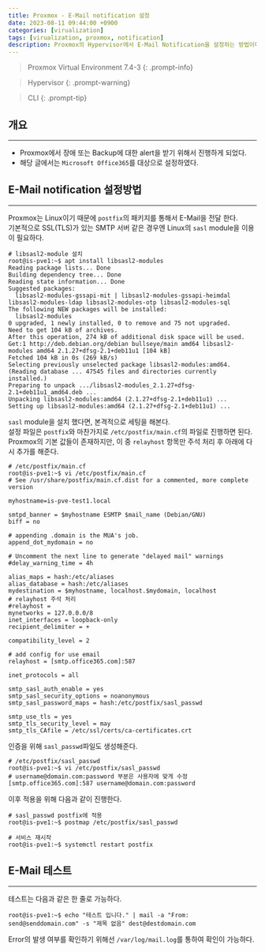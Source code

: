 ```yaml
---
title: Proxmox - E-Mail notification 설정
date: 2023-08-11 09:44:00 +0900
categories: [virualization]
tags: [virualization, proxmox, notification]
description: Proxmox의 Hypervisor에서 E-Mail Notification을 설정하는 방법이다.
---
```


>Proxmox Virtual Environment 7.4-3
{: .prompt-info}

>Hypervisor
{: .prompt-warning}

>CLI
{: .prompt-tip}

## 개요
---

* Proxmox에서 장애 또는 Backup에 대한 alert을 받기 위해서 진행하게 되었다.
* 해당 글에서는 `Microsoft Office365`를 대상으로 설정하였다.

## E-Mail notification 설정방법
---

Proxmox는 Linux이기 때문에 `postfix`의 패키지를 통해서 E-Mail을 전달 한다.  
기본적으로 SSL(TLS)가 있는 SMTP 서버 같은 경우엔 Linux의 `sasl` module을 이용이 필요하다.

```shell
# libsasl2-module 설치
root@is-pve1:~$ apt install libsasl2-modules
Reading package lists... Done
Building dependency tree... Done
Reading state information... Done
Suggested packages:
  libsasl2-modules-gssapi-mit | libsasl2-modules-gssapi-heimdal libsasl2-modules-ldap libsasl2-modules-otp libsasl2-modules-sql
The following NEW packages will be installed:
  libsasl2-modules
0 upgraded, 1 newly installed, 0 to remove and 75 not upgraded.
Need to get 104 kB of archives.
After this operation, 274 kB of additional disk space will be used.
Get:1 http://deb.debian.org/debian bullseye/main amd64 libsasl2-modules amd64 2.1.27+dfsg-2.1+deb11u1 [104 kB]
Fetched 104 kB in 0s (269 kB/s)
Selecting previously unselected package libsasl2-modules:amd64.
(Reading database ... 47545 files and directories currently installed.)
Preparing to unpack .../libsasl2-modules_2.1.27+dfsg-2.1+deb11u1_amd64.deb ...
Unpacking libsasl2-modules:amd64 (2.1.27+dfsg-2.1+deb11u1) ...
Setting up libsasl2-modules:amd64 (2.1.27+dfsg-2.1+deb11u1) ...
```

`sasl` module을 설치 했다면, 본격적으로 세팅을 해본다.  
설정 파일은 `postfix`와 마찬가지로 `/etc/postfix/main.cf`의 파일로 진행하면 된다.  
Proxmox의 기본 값들이 존재하지만, 이 중 `relayhost` 항목만 주석 처리 후 아래에 다시 추가를 해준다.

```shell
# /etc/postfix/main.cf
root@is-pve1:~$ vi /etc/postfix/main.cf
# See /usr/share/postfix/main.cf.dist for a commented, more complete version

myhostname=is-pve-test1.local

smtpd_banner = $myhostname ESMTP $mail_name (Debian/GNU)
biff = no

# appending .domain is the MUA's job.
append_dot_mydomain = no

# Uncomment the next line to generate "delayed mail" warnings
#delay_warning_time = 4h

alias_maps = hash:/etc/aliases
alias_database = hash:/etc/aliases
mydestination = $myhostname, localhost.$mydomain, localhost
# relayhost 주석 처리
#relayhost =
mynetworks = 127.0.0.0/8
inet_interfaces = loopback-only
recipient_delimiter = +

compatibility_level = 2

# add config for use email
relayhost = [smtp.office365.com]:587

inet_protocols = all

smtp_sasl_auth_enable = yes
smtp_sasl_security_options = noanonymous
smtp_sasl_password_maps = hash:/etc/postfix/sasl_passwd

smtp_use_tls = yes
smtp_tls_security_level = may
smtp_tls_CAfile = /etc/ssl/certs/ca-certificates.crt
```

인증을 위해 `sasl_passwd`파일도 생성해준다.

```shell
# /etc/postfix/sasl_passwd
root@is-pve1:~$ vi /etc/postfix/sasl_passwd
# username@domain.com:password 부분은 사용자에 맞게 수정
[smtp.office365.com]:587 username@domain.com:password
```

이후 적용을 위해 다음과 같이 진행한다.

```shell
# sasl_passwd postfix에 적용
root@is-pve1:~$ postmap /etc/postfix/sasl_passwd

# 서비스 재시작
root@is-pve1:~$ systemctl restart postfix
```

## E-Mail 테스트
---

테스트는 다음과 같은 한 줄로 가능하다.

```shell
root@is-pve1:~$ echo "테스트 입니다." | mail -a "From: send@senddomain.com" -s "제목 없음" dest@destdomain.com
```

Error의 발생 여부를 확인하기 위해선 `/var/log/mail.log`를 통하여 확인이 가능하다.